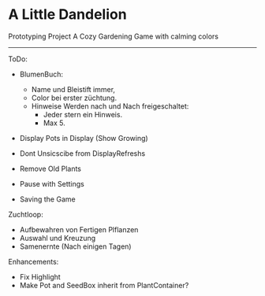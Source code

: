 # A Little Dandelion
Prototyping Project
A Cozy Gardening Game with calming colors

---
ToDo:
- BlumenBuch:
  - Name und Bleistift immer,
  - Color bei erster züchtung.
  - Hinweise Werden nach und Nach freigeschaltet:
    - Jeder stern ein Hinweis.
    - Max 5.

- Display Pots in Display (Show Growing)
- Dont Unsicscibe from DisplayRefreshs
- Remove Old Plants
- Pause with Settings
- Saving the Game
    
Zuchtloop:
- Aufbewahren von Fertigen Plflanzen
- Auswahl und Kreuzung
- Samenernte (Nach einigen Tagen)

Enhancements:
- Fix Highlight
- Make Pot and SeedBox inherit from PlantContainer?
